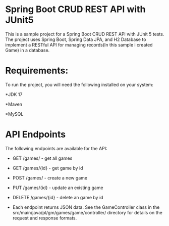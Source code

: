 # Spring Boot CRUD REST API with JUnit5
This is a sample project for a Spring Boot CRUD REST API with JUnit 5 tests. The project uses Spring Boot, Spring Data JPA, and H2 Database to implement a RESTful API for managing records(In this sample i created Game) in a database.
# Requirements:
To run the project, you will need the following installed on your system:

*JDK 17

*Maven

*MySQL

# API Endpoints
The following endpoints are available for the API:

- GET /games/ - get all games
- GET /games/{id} - get game by id
- POST /games/ - create a new game
- PUT /games/{id} - update an existing game
- DELETE /games/{id} - delete an game by id

- Each endpoint returns JSON data. See the GameController class in the src/main/java/pl/gm/games/game/controller/ directory for details on the request and response formats.
